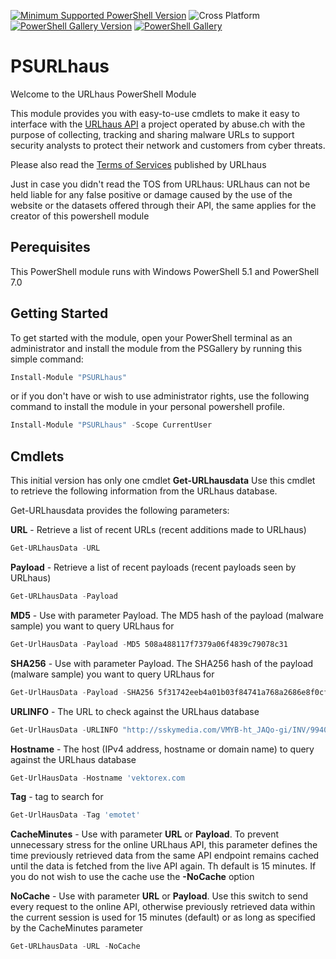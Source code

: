 [![Minimum Supported PowerShell Version](https://img.shields.io/badge/PowerShell-5.1+-purple.svg)](https://github.com/PowerShell/PowerShell) ![Cross Platform](https://img.shields.io/badge/platform-windows-lightgrey)
[![PowerShell Gallery Version](https://img.shields.io/powershellgallery/v/PSURLHAUS)](https://www.powershellgallery.com/packages/psurlhaus) [![PowerShell Gallery](https://img.shields.io/powershellgallery/dt/PSURLHAUS)](https://www.powershellgallery.com/packages/psurlhaus)

# PSURLhaus

Welcome to the URLhaus PowerShell Module

This module provides you with easy-to-use cmdlets to make it easy to interface with the
[URLhaus API](https://urlhaus-api.abuse.ch/) a project operated by abuse.ch with the purpose of collecting, tracking and sharing malware URLs to support security analysts to protect their network and customers from cyber threats.

Please also read the [Terms of Services](https://urlhaus-api.abuse.ch/#tos) published by URLhaus

Just in case you didn't read the TOS from URLhaus: URLhaus can not be held liable for any false positive or damage caused by the use of the website or the datasets offered through their API, the same applies for the creator of this powershell module

## Perequisites

This PowerShell module runs with Windows PowerShell 5.1 and PowerShell 7.0

## Getting Started

To get started with the module, open your PowerShell terminal as an administrator and install the module from the PSGallery by running this simple command:

```powershell
Install-Module "PSURLhaus"
```

or if you don't have or wish to use administrator rights, use the following command to install the module in your personal powershell profile.

```powershell
Install-Module "PSURLhaus" -Scope CurrentUser
```

## Cmdlets

This initial version has only one cmdlet **Get-URLhausdata** Use this cmdlet to retrieve the following information from the URLhaus database.

Get-URLhausdata provides the following parameters:

**URL** - Retrieve a list of recent URLs (recent additions made to URLhaus)

```powershell
Get-URLhausData -URL
```

**Payload** -  Retrieve a list of recent payloads (recent payloads seen by URLhaus)

```powershell
Get-URLhausData -Payload
```

**MD5** - Use with parameter Payload. The MD5 hash of the payload (malware sample) you want to query URLhaus for

```powershell
Get-UrlHausData -Payload -MD5 508a488117f7379a06f4839c79078c31
```

**SHA256** - Use with parameter Payload. The SHA256 hash of the payload (malware sample) you want to query URLhaus for

```powershell
Get-UrlHausData -Payload -SHA256 5f31742eeb4a01b03f84741a768a2686e8f0cf7e12bbe8ecd4162eb59ba7d48c
```

**URLINFO** - The URL to check against the URLhaus database

```powershell
Get-UrlHausData -URLINFO "http://sskymedia.com/VMYB-ht_JAQo-gi/INV/99401FORPO/20673114777/US/Outstanding-Invoices/
```

**Hostname** - The host (IPv4 address, hostname or domain name) to query against the URLhaus database

 ```powershell
Get-UrlHausData -Hostname 'vektorex.com
```

**Tag** - tag to search for

 ```powershell
Get-UrlHausData -Tag 'emotet'
```

**CacheMinutes** - Use with parameter **URL** or **Payload**.  To prevent unnecessary stress for the online URLhaus API, this parameter  defines the time previously retrieved data from the same API endpoint remains cached  until the data is fetched from the live API again. Th default is 15 minutes. If you do not wish to  use the cache use the **-NoCache** option

**NoCache** - Use with parameter **URL** or **Payload**. Use this switch to send every request to the online API, otherwise previously retrieved data within the current session is used for 15 minutes (default) or as long as specified by the CacheMinutes parameter

```powershell
Get-URLhausData -URL -NoCache
```
